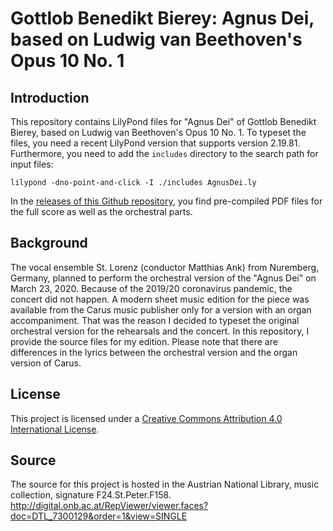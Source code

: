 # Gottlob Benedikt Bierey: Agnus Dei, based on Ludwig van Beethoven's Opus 10 No. 1

## Introduction

This repository contains LilyPond files for "Agnus Dei" of Gottlob Benedikt Bierey, based on Ludwig van Beethoven's Opus 10 No. 1. To typeset the files, you need a recent LilyPond version that supports version 2.19.81. Furthermore, you need to add the `includes` directory to the search path for input files:

```
lilypond -dno-point-and-click -I ./includes AgnusDei.ly
```

In the [releases of this Github repository](https://github.com/fzalkow/bierey-beethoven-agnus-dei/releases), you find pre-compiled PDF files for the full score as well as the orchestral parts.

## Background

The vocal ensemble St. Lorenz (conductor Matthias Ank) from Nuremberg, Germany, planned to perform the orchestral version of the "Agnus Dei" on March 23, 2020. Because of the 2019/20 coronavirus pandemic, the concert did not happen. A modern sheet music edition for the piece was available from the Carus music publisher only for a version with an organ accompaniment. That was the reason I decided to typeset the original orchestral version for the rehearsals and the concert. In this repository, I provide the source files for my edition. Please note that there are differences in the lyrics between the orchestral version and the organ version of Carus.

## License

This project is licensed under a [Creative Commons Attribution 4.0 International License](http://creativecommons.org/licenses/by/4.0/).

## Source

The source for this project is hosted in the Austrian National Library, music collection, signature F24.St.Peter.F158.
http://digital.onb.ac.at/RepViewer/viewer.faces?doc=DTL_7300129&order=1&view=SINGLE
